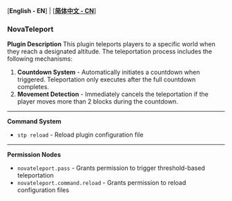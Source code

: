 [**English - EN**] | [[**简体中文 - CN**](README_CN.md)]

### NovaTeleport

**Plugin Description**
This plugin teleports players to a specific world when they reach a designated altitude. The teleportation process includes the following mechanisms:

1. **Countdown System** - Automatically initiates a countdown when triggered. Teleportation only executes after the full countdown completes.
2. **Movement Detection** - Immediately cancels the teleportation if the player moves more than 2 blocks during the countdown.

---

**Command System**
* `stp reload` - Reload plugin configuration file

---

**Permission Nodes**

* `novateleport.pass` - Grants permission to trigger threshold-based teleportation
* `novateleport.command.reload` - Grants permission to reload configuration files
